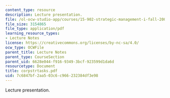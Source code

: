 ```yaml
---
content_type: resource
description: Lecture presentation.
file: /ol-ocw-studio-app/courses/15-902-strategic-management-i-fall-2006/7c6847bf2aa503c6c966232384df3e98_corpstrtasks.pdf
file_size: 3154865
file_type: application/pdf
learning_resource_types:
- Lecture Notes
license: https://creativecommons.org/licenses/by-nc-sa/4.0/
ocw_type: OCWFile
parent_title: Lecture Notes
parent_type: CourseSection
parent_uid: 6628e044-f916-9349-3bcf-923599d1da6d
resourcetype: Document
title: corpstrtasks.pdf
uid: 7c6847bf-2aa5-03c6-c966-232384df3e98
---
```

Lecture presentation.
